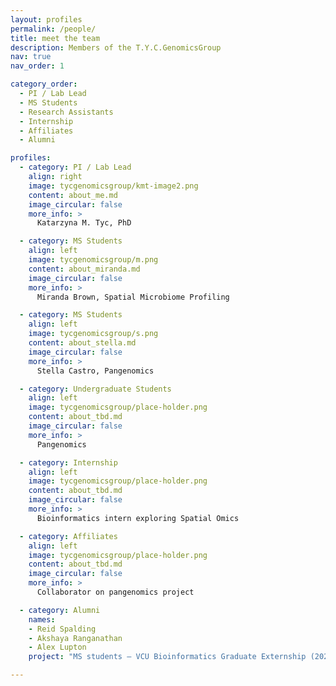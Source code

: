 ```yaml
---
layout: profiles
permalink: /people/
title: meet the team
description: Members of the T.Y.C.GenomicsGroup
nav: true
nav_order: 1

category_order:
  - PI / Lab Lead
  - MS Students
  - Research Assistants
  - Internship
  - Affiliates
  - Alumni

profiles:
  - category: PI / Lab Lead
    align: right
    image: tycgenomicsgroup/kmt-image2.png
    content: about_me.md
    image_circular: false
    more_info: >
      Katarzyna M. Tyc, PhD

  - category: MS Students
    align: left
    image: tycgenomicsgroup/m.png
    content: about_miranda.md
    image_circular: false
    more_info: >
      Miranda Brown, Spatial Microbiome Profiling

  - category: MS Students
    align: left
    image: tycgenomicsgroup/s.png
    content: about_stella.md
    image_circular: false
    more_info: >
      Stella Castro, Pangenomics

  - category: Undergraduate Students
    align: left
    image: tycgenomicsgroup/place-holder.png
    content: about_tbd.md
    image_circular: false
    more_info: >
      Pangenomics

  - category: Internship
    align: left
    image: tycgenomicsgroup/place-holder.png
    content: about_tbd.md
    image_circular: false
    more_info: >
      Bioinformatics intern exploring Spatial Omics

  - category: Affiliates
    align: left
    image: tycgenomicsgroup/place-holder.png
    content: about_tbd.md
    image_circular: false
    more_info: >
      Collaborator on pangenomics project

  - category: Alumni
    names:
    - Reid Spalding
    - Akshaya Ranganathan
    - Alex Lupton
    project: "MS students – VCU Bioinformatics Graduate Externship (2023). Project: NGS Pipeline for *S. sanguinis* Mutant Screening."

---
```

